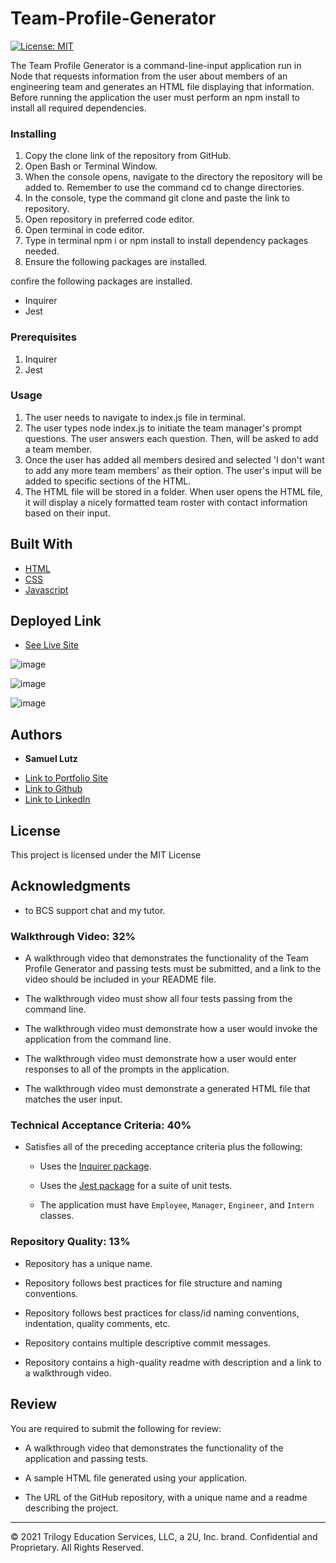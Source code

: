 # Team-Profile-Generator
[![License: MIT](https://img.shields.io/badge/License-MIT-yellow.svg)](https://opensource.org/licenses/MIT)

The Team Profile Generator is a command-line-input application run in Node that requests information from the user about members of an engineering team and generates an HTML file displaying that information. Before running the application the user must perform an npm install to install all required dependencies.

### Installing

1. Copy the clone link of the repository from GitHub.
2. Open Bash or Terminal Window.
3. When the console opens, navigate to the directory the repository will be added to. Remember to use the command cd to change directories.
4. In the console, type the command git clone and paste the link to repository.
5. Open repository in preferred code editor.
6. Open terminal in code editor.
7. Type in terminal npm i or npm install to install dependency packages needed.
8. Ensure the following packages are installed.

confire the following packages are installed.

* Inquirer
* Jest


### Prerequisites

1. Inquirer
2. Jest

### Usage
1. The user needs to navigate to index.js file in terminal.
2. The user types node index.js to initiate the team manager's prompt questions. The user answers each question. Then, will be asked to add a team member.
3. Once the user has added all members desired and selected 'I don't want to add any more team members' as their option. The user's input will be added to specific sections of the HTML.
4. The HTML file will be stored in a folder. When user opens the HTML file, it will display a nicely formatted team roster with contact information based on their input.

## Built With

* [HTML](https://developer.mozilla.org/en-US/docs/Web/HTML)
* [CSS](https://developer.mozilla.org/en-US/docs/Web/CSS)
* [Javascript](https://developer.mozilla.org/en-US/docs/Web/JavaScript)

## Deployed Link

* [See Live Site](#)

![image](https://user-images.githubusercontent.com/91674571/151213443-33055fcc-c930-4c2c-9ace-02660d45bf31.png)

![image](https://user-images.githubusercontent.com/91674571/151213385-ce7d1864-0f2c-45e4-97da-0ace473aaa3b.png)

![image](https://user-images.githubusercontent.com/91674571/151214150-110a6be4-54da-4f7a-a674-b5ee8bc6b424.png)


## Authors

* **Samuel Lutz** 

- [Link to Portfolio Site](https://samuellutz.github.io/Portfolio/)
- [Link to Github](https://github.com/samuellutz)
- [Link to LinkedIn](https://www.linkedin.com/in/samuel-lutz-77138020b/)


## License

This project is licensed under the MIT License 

## Acknowledgments

* to BCS support chat and my tutor.


### Walkthrough Video: 32%

* A walkthrough video that demonstrates the functionality of the Team Profile Generator and passing tests must be submitted, and a link to the video should be included in your README file.

* The walkthrough video must show all four tests passing from the command line.

* The walkthrough video must demonstrate how a user would invoke the application from the command line.

* The walkthrough video must demonstrate how a user would enter responses to all of the prompts in the application.

* The walkthrough video must demonstrate a generated HTML file that matches the user input.


### Technical Acceptance Criteria: 40%

* Satisfies all of the preceding acceptance criteria plus the following:

	* Uses the [Inquirer package](https://www.npmjs.com/package/inquirer).

	* Uses the [Jest package](https://www.npmjs.com/package/jest) for a suite of unit tests.

  * The application must have `Employee`, `Manager`, `Engineer`, and `Intern` classes.

### Repository Quality: 13%

* Repository has a unique name.

* Repository follows best practices for file structure and naming conventions.

* Repository follows best practices for class/id naming conventions, indentation, quality comments, etc.

* Repository contains multiple descriptive commit messages.

* Repository contains a high-quality readme with description and a link to a walkthrough video.

## Review

You are required to submit the following for review:

* A walkthrough video that demonstrates the functionality of the application and passing tests.

* A sample HTML file generated using your application.

* The URL of the GitHub repository, with a unique name and a readme describing the project.

---
© 2021 Trilogy Education Services, LLC, a 2U, Inc. brand. Confidential and Proprietary. All Rights Reserved.
